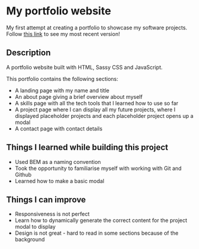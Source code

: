 # My portfolio website

My first attempt at creating a portfolio to showcase my software projects. Follow [this link](https://github.com/marorcas/marorcas.github.io) to see my most recent version!

## Description

A portfolio website built with HTML, Sassy CSS and JavaScript. 

This portfolio contains the following sections:
- A landing page with my name and title
- An about page giving a brief overview about myself 
- A skills page with all the tech tools that I learned how to use so far
- A project page where I can display all my future projects, where I displayed placeholder projects and each placeholder project opens up a modal
- A contact page with contact details

## Things I learned while building this project

- Used BEM as a naming convention
- Took the opportunity to familiarise myself with working with Git and Github
- Learned how to make a basic modal

## Things I can improve 

- Responsiveness is not perfect
- Learn how to dynamically generate the correct content for the project modal to display
- Design is not great - hard to read in some sections because of the background
